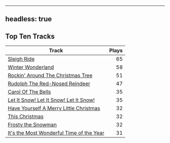 
---
headless: true
---

## Top Ten Tracks

| Track | Plays |
| --- |  ---: |
|[Sleigh Ride](/songs/sleigh-ride)| 65|
|[Winter Wonderland](/songs/winter-wonderland)| 58|
|[Rockin' Around The Christmas Tree](/songs/rockin-around-the-christmas-tree)| 51|
|[Rudolph The Red-Nosed Reindeer](/songs/rudolph-the-red-nosed-reindeer)| 47|
|[Carol Of The Bells](/songs/carol-of-the-bells)| 35|
|[Let It Snow! Let It Snow! Let It Snow!](/songs/let-it-snow-let-it-snow-let-it-snow)| 35|
|[Have Yourself A Merry Little Christmas](/songs/have-yourself-a-merry-little-christmas)| 32|
|[This Christmas](/songs/this-christmas)| 32|
|[Frosty the Snowman](/songs/frosty-the-snowman)| 32|
|[It's the Most Wonderful Time of the Year](/songs/its-the-most-wonderful-time-of-the-year)| 31|
